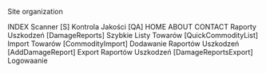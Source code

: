 

Site organization

INDEX
	Scanner [S]
	Kontrola Jakości [QA]
		HOME
		ABOUT
		CONTACT
		Raporty Uszkodzeń [DamageReports]
		Szybkie Listy Towarów [QuickCommodityList]
		Import Towarów [CommodityImport]
		Dodawanie Raportów Uszkodzeń [AddDamageReport]
		Export Raportów Uszkodzeń [DamageReportsExport]
	Logowaanie
		
		
